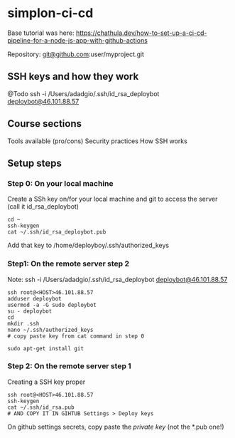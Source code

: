 # simplon-ci-cd

Base tutorial was here: 
https://chathula.dev/how-to-set-up-a-ci-cd-pipeline-for-a-node-js-app-with-github-actions

Repository: git@github.com:user/myproject.git

## SSH keys and how they work

@Todo
ssh -i /Users/adadgio/.ssh/id_rsa_deploybot deploybot@46.101.88.57

## Course sections

Tools available (pro/cons)
Security practices
How SSH works

## Setup steps

### Step 0: On your local machine

Create a SSh key on/for your local machine and git to access the server (call it id_rsa_deploybot)

```
cd ~
ssh-keygen
cat ~/.ssh/id_rsa_deploybot.pub
```

Add that key to  /home/deployboy/.ssh/authorized_keys

### Step1: On the remote server step 2

Note: ssh -i /Users/adadgio/.ssh/id_rsa_deploybot deploybot@46.101.88.57


```
ssh root@<HOST>46.101.88.57
adduser deploybot
usermod -a -G sudo deploybot
su - deploybot
cd 
mkdir .ssh
nano ~/.ssh/authorized_keys
# copy paste key from cat command in step 0

sudo apt-get install git
```

### Step 2: On the remote server step 1

Creating a SSH key proper

```
ssh root@<HOST>46.101.88.57
ssh-keygen
cat ~/.ssh/id_rsa.pub
# AND COPY IT IN GIHTUB Settings > Deploy keys
```



On github settings secrets, copy paste the *private key* (not the *.pub one!)

